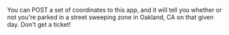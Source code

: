 You can POST a set of coordinates to this app, and it will tell you whether or not you're parked in a street sweeping zone in Oakland, CA on that given day. Don't get a ticket!

